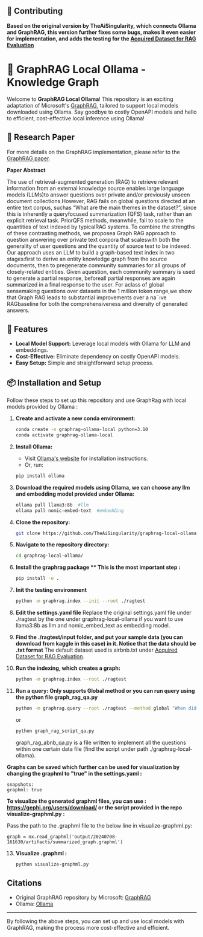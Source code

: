 ## 🤝 Contributing

**Based on the original version by TheAiSingularity, which connects Ollama and GraphRAG, this version further fixes some bugs, makes it even easier for implementation, and adds the testing for the [Acquired Dataset for RAG Evaluation](https://www.kaggle.com/datasets/harrywang/acquired-podcast-transcripts-and-rag-evaluation/)**

# 🚀 GraphRAG Local Ollama - Knowledge Graph

Welcome to **GraphRAG Local Ollama**! This repository is an exciting adaptation of Microsoft's [GraphRAG](https://github.com/microsoft/graphrag), tailored to support local models downloaded using Ollama. Say goodbye to costly OpenAPI models and hello to efficient, cost-effective local inference using Ollama!

## 📄 Research Paper

For more details on the GraphRAG implementation, please refer to the [GraphRAG paper](https://arxiv.org/pdf/2404.16130).

**Paper Abstract**

The use of retrieval-augmented generation (RAG) to retrieve relevant information from an external knowledge source enables large language models (LLMs)to answer questions over private and/or previously unseen document collections.However, RAG fails on global questions directed at an entire text corpus, suchas “What are the main themes in the dataset?”, since this is inherently a queryfocused summarization (QFS) task, rather than an explicit retrieval task. PriorQFS methods, meanwhile, fail to scale to the quantities of text indexed by typicalRAG systems. To combine the strengths of these contrasting methods, we proposea Graph RAG approach to question answering over private text corpora that scaleswith both the generality of user questions and the quantity of source text to be indexed. Our approach uses an LLM to build a graph-based text index in two stages:first to derive an entity knowledge graph from the source documents, then to pregenerate community summaries for all groups of closely-related entities. Given aquestion, each community summary is used to generate a partial response, beforeall partial responses are again summarized in a final response to the user. For aclass of global sensemaking questions over datasets in the 1 million token range,we show that Graph RAG leads to substantial improvements over a na¨ıve RAGbaseline for both the comprehensiveness and diversity of generated answers. 

## 🌟 Features

- **Local Model Support:** Leverage local models with Ollama for LLM and embeddings.
- **Cost-Effective:** Eliminate dependency on costly OpenAPI models.
- **Easy Setup:** Simple and straightforward setup process.

## 📦 Installation and Setup

Follow these steps to set up this repository and use GraphRag with local models provided by Ollama :


1. **Create and activate a new conda environment:**
    ```bash
    conda create -n graphrag-ollama-local python=3.10
    conda activate graphrag-ollama-local
    ```

2. **Install Ollama:**
    - Visit [Ollama's website](https://ollama.com/) for installation instructions.
    - Or, run:
    ```bash
    pip install ollama
    ```

3. **Download the required models using Ollama, we can choose any llm and embedding model provided under Ollama:**
    ```bash
    ollama pull llama3:8b  #llm
    ollama pull nomic-embed-text  #embedding
    ```

4. **Clone the repository:**
    ```bash
    git clone https://github.com/TheAiSingularity/graphrag-local-ollama.git](https://github.com/118020020/graphrag-local-ollama.git
    ```

5. **Navigate to the repository directory:**
    ```bash
    cd graphrag-local-ollama/
    ```

6. **Install the graphrag package ** This is the most important step :**
    ```bash
    pip install -e .
    ```

7. **Init the testing environment**
    ```bash
    python -m graphrag.index --init --root ./ragtest
    ```

8. **Edit the settings.yaml file**
   Replace the original settings.yaml file under ./ragtest by the one under graphrag-local-ollama if you want to use llama3:8b as llm and nomic_embed_text as embedding model. 

10. **Find the ./ragtest/input folder, and put your sample data (you can download from kaggle in this case) in it. Notice that the data should be .txt format**
   The default dataset used is airbnb.txt under [Acquired Dataset for RAG Evaluation](https://www.kaggle.com/datasets/harrywang/acquired-podcast-transcripts-and-rag-evaluation/).

11. **Run the indexing, which creates a graph:**
    ```bash
    python -m graphrag.index --root ./ragtest
    ```

12. **Run a query: Only supports Global method or you can run query using the python file graph_rag_qa.py** 
    ```bash
    python -m graphrag.query --root ./ragtest --method global "When did Airbnb go public? What was the price per share?"
    ```
    or
     ```bash
    python graph_rag_script_qa.py
    ```
    graph_rag_abnb_qa.py is a file written to implement all the questions within one certain data file (find the script under path ./graphrag-local-ollama).
    
**Graphs can be saved which further can be used for visualization by changing the graphml to "true" in the settings.yaml :**
    
    snapshots:
    graphml: true
    
**To visualize the generated graphml files, you can use : https://gephi.org/users/download/ or the script provided in the repo visualize-graphml.py :**

Pass the path to the .graphml file to the below line in visualize-graphml.py:

    graph = nx.read_graphml('output/20240708-161630/artifacts/summarized_graph.graphml') 

13. **Visualize .graphml :**

    ```bash
    python visualize-graphml.py
    ```



## Citations

- Original GraphRAG repository by Microsoft: [GraphRAG](https://github.com/microsoft/graphrag)
- Ollama: [Ollama](https://ollama.com/)

---

By following the above steps, you can set up and use local models with GraphRAG, making the process more cost-effective and efficient.
